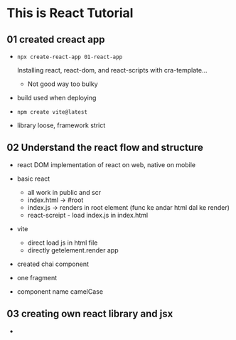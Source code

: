 # This is React Tutorial

## 01 created creact app

-   `npx create-react-app 01-react-app`

    Installing react, react-dom, and react-scripts with cra-template...

    -   Not good way too bulky

-   build used when deploying

-   `npm create vite@latest`

-   library loose, framework strict

## 02 Understand the react flow and structure

-   react DOM implementation of react on web, native on mobile

-   basic react

    -   all work in public and scr
    -   index.html -> #root
    -   index.js -> renders in root element (func ke andar html dal ke render)
    -   react-screipt - load index.js in index.html

-   vite
    -   direct load js in html file
    -   directly getelement.render app
-   created chai component
-   one fragment
-   component name camelCase

## 03 creating own react library and jsx

-
